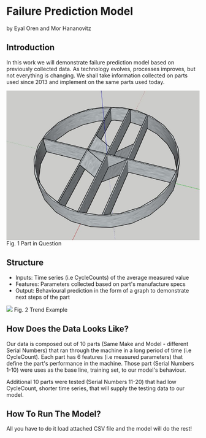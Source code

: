 # Failure Prediction Model 
by Eyal Oren and Mor Hananovitz

## Introduction 
In this work we will demonstrate failure prediction model based on previously collected data.
As technology evolves, processes improves, but not everything is changing. We shall take information collected on parts used since 2013 and implement on the same parts used today.

<img src="part.JPG" align="center" width=700>
Fig. 1 Part in Question

## Structure 
  - Inputs: Time series (i.e CycleCounts) of the average measured value 
  - Features: Parameters collected based on part's manufacture specs
  - Output: Behavioural prediction in the form of a graph to demonstrate next steps of the part

 <img src=“trend.JPG” align=“center” width=700>
 Fig. 2 Trend Example
 
## How Does the Data Looks Like?

Our data is composed out of 10 parts (Same Make and Model - different Serial Numbers) that ran through the machine in a long period of time (i.e CycleCount).
Each part has 6 features (i.e measured parameters) that define the part's performance in the machine.
Those part (Serial Numbers 1-10) were uses as the base line, training set, to our model's behaviour.

Additional 10 parts were tested (Serial Numbers 11-20) that had low CycleCount, shorter time series, that will supply the testing data to our model. 

## How To Run The Model?
All you have to do it load attached CSV file and the model will do the rest!
